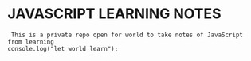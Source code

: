 # JAVASCRIPT LEARNING NOTES
```
 This is a private repo open for world to take notes of JavaScript from learning
console.log("let world learn");
```

